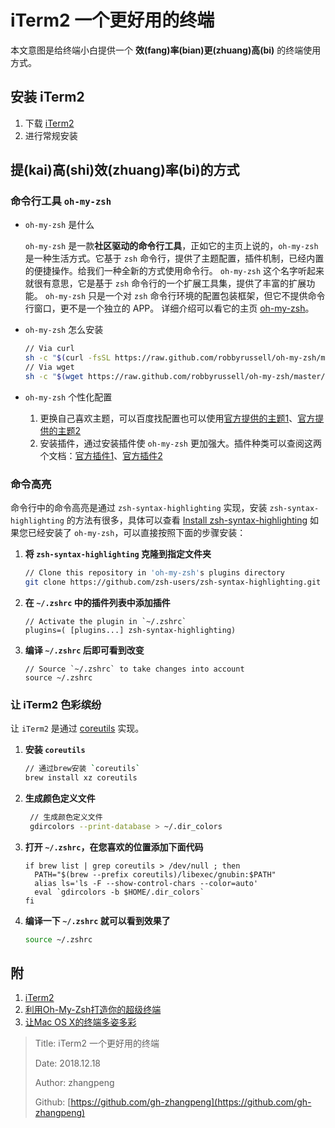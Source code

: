 # iTerm2 一个更好用的终端

本文意图是给终端小白提供一个 **效\(fang\)率\(bian\)更\(zhuang\)高\(bi\)** 的终端使用方式。

## 安装 iTerm2

1. 下载 [iTerm2](https://iterm2.com/downloads.html)
2. 进行常规安装

## 提\(kai\)高\(shi\)效\(zhuang\)率\(bi\)的方式

### 命令行工具 `oh-my-zsh`

* `oh-my-zsh` 是什么

  `oh-my-zsh` 是一款**社区驱动的命令行工具**，正如它的主页上说的，`oh-my-zsh` 是一种生活方式。它基于 `zsh` 命令行，提供了主题配置，插件机制，已经内置的便捷操作。给我们一种全新的方式使用命令行。 `oh-my-zsh` 这个名字听起来就很有意思，它是基于 `zsh` 命令行的一个扩展工具集，提供了丰富的扩展功能。 `oh-my-zsh` 只是一个对 `zsh` 命令行环境的配置包装框架，但它不提供命令行窗口，更不是一个独立的 APP。 详细介绍可以看它的主页 [oh-my-zsh](https://ohmyz.sh/)。

* `oh-my-zsh` 怎么安装

  ```bash
  // Via curl
  sh -c "$(curl -fsSL https://raw.github.com/robbyrussell/oh-my-zsh/master/tools/install.sh)"
  // Via wget
  sh -c "$(wget https://raw.github.com/robbyrussell/oh-my-zsh/master/tools/install.sh -O -)"
  ```

* `oh-my-zsh` 个性化配置 

    1. 更换自己喜欢主题，可以百度找配置也可以使用[官方提供的主题1](https://github.com/robbyrussell/oh-my-zsh/wiki/themes)、[官方提供的主题2](https://github.com/robbyrussell/oh-my-zsh/wiki/External-themes) 
    2. 安装插件，通过安装插件使 `oh-my-zsh` 更加强大。插件种类可以查阅这两个文档：[官方插件1](https://github.com/robbyrussell/oh-my-zsh/wiki/Plugins)、[官方插件2](https://github.com/robbyrussell/oh-my-zsh/wiki/Plugins-Overview)

### 命令高亮

命令行中的命令高亮是通过 `zsh-syntax-highlighting` 实现，安装 `zsh-syntax-highlighting` 的方法有很多，具体可以查看 [Install zsh-syntax-highlighting](https://github.com/zsh-users/zsh-syntax-highlighting/blob/master/INSTALL.md) 如果您已经安装了 `oh-my-zsh`，可以直接按照下面的步骤安装：

1. **将 `zsh-syntax-highlighting` 克隆到指定文件夹**

   ```bash
   // Clone this repository in 'oh-my-zsh's plugins directory
   git clone https://github.com/zsh-users/zsh-syntax-highlighting.git ${ZSH_CUSTOM:-~/.oh-my-zsh/custom}/plugins/zsh-syntax-highlighting
   ```

2. **在 `~/.zshrc` 中的插件列表中添加插件**

   ```text
   // Activate the plugin in `~/.zshrc`
   plugins=( [plugins...] zsh-syntax-highlighting)
   ```

3. **编译 `~/.zshrc` 后即可看到改变**

   ```text
   // Source `~/.zshrc` to take changes into account
   source ~/.zshrc
   ```

### 让 iTerm2 色彩缤纷

让 `iTerm2` 是通过 [coreutils](https://blog.csdn.net/lengye7/article/details/80270379) 实现。

1. **安装 `coreutils`**

   ```bash
   // 通过brew安装 `coreutils`
   brew install xz coreutils
   ```

2. **生成颜色定义文件**

   ```bash
    // 生成颜色定义文件
    gdircolors --print-database > ~/.dir_colors
   ```

3. **打开 `~/.zshrc`，在您喜欢的位置添加下面代码**

   ```text
   if brew list | grep coreutils > /dev/null ; then
     PATH="$(brew --prefix coreutils)/libexec/gnubin:$PATH"
     alias ls='ls -F --show-control-chars --color=auto'
     eval `gdircolors -b $HOME/.dir_colors`
   fi
   ```

4. **编译一下 `~/.zshrc` 就可以看到效果了**

   ```bash
   source ~/.zshrc
   ```

## 附

1. [iTerm2](https://iterm2.com/)
2. [利用Oh-My-Zsh打造你的超级终端](https://blog.csdn.net/czg13548930186/article/details/72858289)
3. [让Mac OS X的终端多姿多彩](http://linfan.info/blog/2012/02/27/colorful-terminal-in-mac/)

> Title: iTerm2 一个更好用的终端
>
> Date: 2018.12.18
>
> Author: zhangpeng
>
> Github: [https://github.com/gh-zhangpeng](https://github.com/gh-zhangpeng)

